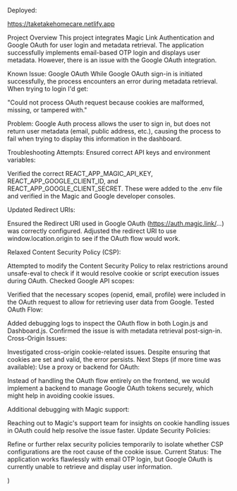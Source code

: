 Deployed:

https://taketakehomecare.netlify.app

Project Overview
This project integrates Magic Link Authentication and Google OAuth for user login and metadata retrieval. The application successfully implements email-based OTP login and displays user metadata. However, there is an issue with the Google OAuth integration.

Known Issue: Google OAuth
While Google OAuth sign-in is initiated successfully, the process encounters an error during metadata retrieval. When trying to login I'd get:

"Could not process OAuth request because cookies are malformed, missing, or tampered with."

Problem:
Google Auth process allows the user to sign in, but does not return user metadata (email, public address, etc.), causing the process to fail when trying to display this information in the dashboard.

Troubleshooting Attempts:
Ensured correct API keys and environment variables:

Verified the correct REACT_APP_MAGIC_API_KEY, REACT_APP_GOOGLE_CLIENT_ID, and REACT_APP_GOOGLE_CLIENT_SECRET.
These were added to the .env file and verified in the Magic and Google developer consoles.

Updated Redirect URIs:

Ensured the Redirect URI used in Google OAuth (https://auth.magic.link/...) was correctly configured.
Adjusted the redirect URI to use window.location.origin to see if the OAuth flow would work.

Relaxed Content Security Policy (CSP):

Attempted to modify the Content Security Policy to relax restrictions around unsafe-eval to check if it would resolve cookie or script execution issues during OAuth.
Checked Google API scopes:

Verified that the necessary scopes (openid, email, profile) were included in the OAuth request to allow for retrieving user data from Google.
Tested OAuth Flow:

Added debugging logs to inspect the OAuth flow in both Login.js and Dashboard.js. Confirmed the issue is with metadata retrieval post-sign-in.
Cross-Origin Issues:

Investigated cross-origin cookie-related issues. Despite ensuring that cookies are set and valid, the error persists.
Next Steps (if more time was available):
Use a proxy or backend for OAuth:

Instead of handling the OAuth flow entirely on the frontend, we would implement a backend to manage Google OAuth tokens securely, which might help in avoiding cookie issues.

Additional debugging with Magic support:

Reaching out to Magic's support team for insights on cookie handling issues in OAuth could help resolve the issue faster.
Update Security Policies:

Refine or further relax security policies temporarily to isolate whether CSP configurations are the root cause of the cookie issue.
Current Status:
The application works flawlessly with email OTP login, but Google OAuth is currently unable to retrieve and display user information.

)

